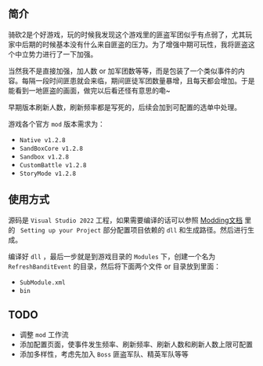 ## 简介

骑砍2是个好游戏，玩的时候我发现这个游戏里的匪盗军团似乎有点弱了，尤其玩家中后期的时候基本没有什么来自匪盗的压力。为了增强中期可玩性，我将匪盗这个中立势力进行了一下加强。

当然我不是直接加强，加人数 or 加军团数等等，而是包装了一个类似事件的内容。每隔一段时间匪患就会来临，期间匪徒军团数量暴增，且每天都会增加。于是能看到一地匪盗的画面，做完以后看还怪有意思的嘞~

早期版本刷新人数，刷新频率都是写死的，后续会加到可配置的选单中处理。

游戏各个官方 `mod` 版本需求为：

- `Native v1.2.8`
- `SandBoxCore v1.2.8`
- `Sandbox v1.2.8`
- `CustomBattle v1.2.8`
- `StoryMode v1.2.8`



## 使用方式

源码是 `Visual Studio 2022` 工程，如果需要编译的话可以参照 [Modding文档](https://docs.bannerlordmodding.com/_tutorials/basic-csharp-mod.html#preparation) 里的 ` Setting up your Project` 部分配置项目依赖的 `dll` 和生成路径。然后进行生成。

编译好 `dll` ，最后一步就是到游戏目录的 `Modules` 下，创建一个名为 `RefreshBanditEvent` 的目录，然后将下面两个文件 or 目录放到里面：

- `SubModule.xml`
- `bin`



## TODO

- 调整 `mod` 工作流
- 添加配置页面，使事件发生频率、刷新频率、刷新人数和刷新人数上限可配置
- 添加多样性，考虑先加入 `Boss` 匪盗军队、精英军队等等
